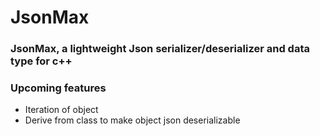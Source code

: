 # JsonMax

### JsonMax, a lightweight Json serializer/deserializer and data type for c++


### Upcoming features
- Iteration of object
- Derive from class to make object json deserializable
